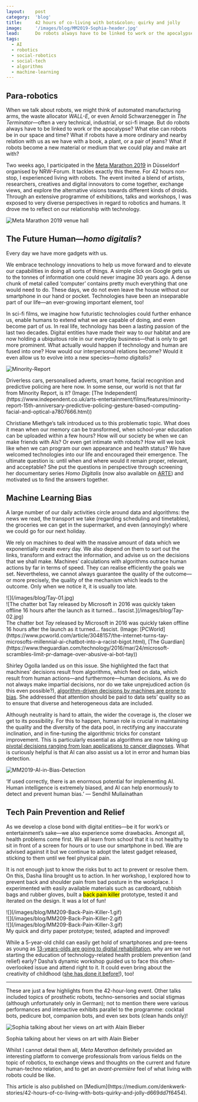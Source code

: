 ```yaml
---
layout:    post
category:  'blog'
title:     42 hours of co-living with bots&colon; quirky and jolly
image:     '/images/blog/MM2019-Sophia-header.jpg'
lead:      Do robots always have to be linked to work or the apocalypse? I tried living with them for 42 hours and found better alternatives.💫
tags:
  - AI
  - robotics
  - social-robotics
  - social-tech
  - algorithms
  - machine-learning
---
```


## Para-robotics
When we talk about robots, we might think of automated manufacturing arms, the waste allocator <i>WALL-E</i>, or even Arnold Schwarzenegger in <i>The Terminator</i>—often a very technical, industrial, or sci-fi image. But do robots always have to be linked to work or the apocalypse? What else can robots be in our space and time? What if robots have a more ordinary and nearby relation with us as we have with a book, a plant, or a pair of jeans? What if robots become a new material or medium that we could play and make art with?

Two weeks ago, I participated in the [Meta Marathon 2019](https://www.nrw-forum.de/en/events/meta-marathon-2019) in Düsseldorf organised by NRW-Forum. It tackles exactly this theme. For 42 hours non-stop, I experienced living with robots. The event invited a blend of artists, researchers, creatives and digital innovators to come together, exchange views, and explore the alternative visions towards different kinds of droids. Through an extensive programme of exhibitions, talks and workshops, I was exposed to very diverse perspectives in regard to robotics and humans. It drove me to reflect on our relationship with technology.

![Meta Marathon 2019 venue hall](/images/blog/MM2019-Hall.jpg)

## The Future Human—<i>homo digitalis?</i>

Every day we have more gadgets with us.

We embrace technology innovations to help us move forward and to elevate our capabilities in doing all sorts of things. A simple click on Google gets us to the tonnes of information one could never imagine 30 years ago. A dense chunk of metal called ‘computer’ contains pretty much everything that one would need to do. These days, we do not even leave the house without our smartphone in our hand or pocket. Technologies have been an inseparable part of our life—an ever-growing important element, too!

In sci-fi films, we imagine how futuristic technologies could further enhance us, enable humans to extend what we are capable of doing, and even become part of us. In real life, technology has been a lasting passion of the last two decades. Digital entities have made their way to our habitat and are now holding a ubiquitous role in our everyday business—that is only to get more prominent. What actually would happen if technology and human are fused into one? How would our interpersonal relations become? Would it even allow us to evolve into a new species—<i>homo digitalis?</i>

![Minority-Report](/images/blog/Minority-Report.jpg)
<div class="extras cap" markdown="1">
Driverless cars, personalised adverts, smart home, facial recognition and predictive policing are here now. In some sense, our world is not that far from Minority Report, is it? (Image: [The Independent](https://www.independent.co.uk/arts-entertainment/films/features/minority-report-15th-anniversary-predictive-policing-gesture-based-computing-facial-and-optical-a7807666.html))
</div>

Christiane Miethge’s talk introduced us to this problematic topic. What does it mean when our memory can be transformed, when school-year education can be uploaded within a few hours? How will our society be when we can make friends with AIs? Or even get intimate with robots? How will we look like when we can program our own appearance and health status? We have welcomed technologies into our life and encouraged their emergence. The ultimate question is: until when and where would it remain proper, relevant, and acceptable? She put the questions in perspective through screening her documentary series <i>Homo Digitalis</i> (now also available on [ARTE](https://www.arte.tv/en/videos/RC-015228/homo-digitalis/)) and motivated us to find the answers together.

## Machine Learning Bias

A large number of our daily activities circle around data and algorithms: the news we read, the transport we take (regarding scheduling and timetables), the groceries we can get in the supermarket, and even (annoyingly) where we could go for our next holiday.

We rely on machines to deal with the massive amount of data which we exponentially create every day. We also depend on them to sort out the links, transform and extract the information, and advise us on the decisions that we shall make. Machines’ calculations with algorithms outrace human actions by far in terms of speed. They can realise efficiently the goals we set. Nevertheless, we cannot always guarantee the quality of the outcome—or more precisely, the quality of the mechanism which leads to the outcome. Only when we notice it, it is usually too late.

<div class="o-grid" markdown="1">
<div class="o-grid__col o-grid__col--2-4-m multi-pic" markdown="1">
![](/images/blog/Tay-01.jpg)
</div>
<div class="o-grid__col o-grid__col--2-4-m multi-pic" markdown="1">
![The chatter bot Tay released by Microsoft in 2016 was quickly taken offline 16 hours after the launch as it turned… fascist.](/images/blog/Tay-02.jpg)
</div>
</div>
<div class="extras cap" markdown="1">
The chatter bot <i>Tay</i> released by Microsoft in 2016 was quickly taken offline 16 hours after the launch as it turned… fascist. (Image: [PCWorld](https://www.pcworld.com/article/3048157/the-internet-turns-tay-microsofts-millennial-ai-chatbot-into-a-racist-bigot.html), [The Guardian](https://www.theguardian.com/technology/2016/mar/24/microsoft-scrambles-limit-pr-damage-over-abusive-ai-bot-tay))
</div>

Shirley Ogolla landed us on this issue. She highlighted the fact that machines’ decisions result from algorithms, which feed on data, which result from human actions—and furthermore—human decisions. As we do not always make impartial decisions, nor do we take unprejudiced action (is this even possible?), [algorithm-driven decisions by machines are prone to bias](https://www.technologyreview.com/s/608248/biased-algorithms-are-everywhere-and-no-one-seems-to-care/). She addressed that attention should be paid to data sets’ quality so as to ensure that diverse and heterogeneous data are included.

Although neutrality is hard to attain, the wider the coverage is, the closer we get to its possibility. For this to happen, human role is crucial in maintaining the quality and the diversity of the data pool, in rectifying any inaccurate inclination, and in fine-tuning the algorithmic tricks for constant improvement. This is particularly essential as algorithms are now taking up [pivotal decisions ranging from loan applications to cancer diagnoses](https://www.wired.co.uk/article/ai-bias-black-box-sandra-wachter). What is curiously helpful is that AI can also assist us a lot in error and human bias detection.

![MM2019-AI-in-Bias-Detection](/images/blog/MM2019-AI-in-Bias-Detection.jpg)
<div class="extras cap" markdown="1">
‘If used correctly, there is an enormous potential for implementing AI. Human intelligence is extremely biased, and AI can help enormously to detect and prevent human bias.’ — Sendhil Mullainathan
</div>

## Tech Pain Prevention and Relief

As we develop a close bond with digital entities—be it for work’s or entertainment’s sake—we also experience some drawbacks. Amongst all, health problems come first. We all learn from school that it is not healthy to sit in front of a screen for hours or to use our smartphone in bed. We are advised against it but we continue to adopt the latest gadget released, sticking to them until we feel physical pain.

It is not enough just to know the risks but to act to prevent or resolve them. On this, Dasha Ilina brought us to action. In her workshop, I explored how to prevent back and shoulder pain from bad posture in the workplace. I experimented with easily available materials such as cardboard, rubbish bags and rubber gloves, built a <mark>back pain killer</mark> prototype, tested it and iterated on the design. It was a lot of fun!

<div class="o-grid" markdown="1">
<div class="o-grid__col o-grid__col--1-3-m multi-pic" markdown="1">
![](/images/blog/MM209-Back-Pain-Killer-1.gif)
</div>
<div class="o-grid__col o-grid__col--1-3-m multi-pic" markdown="1">
![](/images/blog/MM209-Back-Pain-Killer-2.gif)
</div>
<div class="o-grid__col o-grid__col--1-3-m multi-pic" markdown="1">
![](/images/blog/MM209-Back-Pain-Killer-3.gif)
</div>
</div>
<div class="extras cap" markdown="1">
My quick and dirty paper prototype; tested, adapted and improved!
</div>

While a 5-year-old child can easily get hold of smartphones and pre-teens as young as [13-years-olds are going to digital rehabilitation](https://www.independent.co.uk/news/health/teenage-technology-addiction-smartphone-rehab-seattle-clinic-children-aged-13-mobile-devices-a7684356.html), why are we not starting the education of technology-related health problem prevention (and relief) early? Dasha’s dynamic workshop guided us to face this often-overlooked issue and attend right to it. It could even bring about the creativity of childhood ([she has done it before!](http://centerfortechpain.com/)), too!

-------

These are just a few highlights from the 42-hour-long event. Other talks included topics of prosthetic robots, techno-sensories and social stigmas (although unfortunately only in German); not to mention there were various performances and interactive exhibits parallel to the programme: cocktail bots, pedicure bot, companion bots, and even sex bots (clean hands only)!

![Sophia talking about her views on art with Alain Bieber](/images/blog/MM2019-Sophia.jpg)
<div class="extras cap" markdown="1">
Sophia talking about her views on art with Alain Bieber
</div>

Whilst I cannot detail them all, <i>Meta Marathon</i> definitely provided an interesting platform to converge professionals from various fields on the topic of robotics, to exchange views and thoughts on the current and future human-techno relation, and to get an <i>avant-première</i> feel of what living with robots could be like.

<div class="extras" markdown="1">
This article is also published on [Medium](https://medium.com/denkwerk-stories/42-hours-of-co-living-with-bots-quirky-and-jolly-d669dd7f6454).
</div>